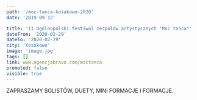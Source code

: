 ```yaml
---
path: '/moc-tanca-kosakowo-2020'
date: '2019-09-12'

title: 'II Ogólnopolski festiwal zespołów artystycznych "Moc tańca"'
dateFrom: '2020-02-29'
dateTo: '2020-02-29'
city: 'Kosakowo'
image: 'image.jpg'
tags: []
link: www.agencjabravo.com/moctanca
promoted: false
visible: true
---
```

ZAPRASZAMY SOLISTÓW, DUETY, MINI FORMACJE I FORMACJE.


